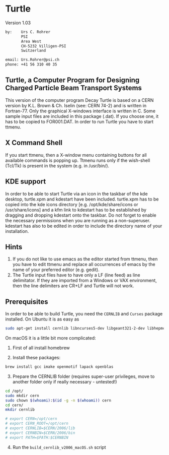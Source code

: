 # Turtle

Version 1.03

```bash
by:    Urs C. Rohrer
       PSI
       Area West
       CH-5232 Villigen-PSI
       Switzerland

email: Urs.Rohrer@psi.ch
phone: +41 56 310 40 35
```

## Turtle, a Computer Program for Designing Charged Particle Beam Transport Systems

This version of the computer program Decay Turtle is based on a CERN version
by K.L. Brown & Ch. Iselin (see: CERN 74-2) and is written in Fortran-77. Only
the graphical X-windows interface is written in C. Some sample input files are
included in this package (.dat). If you choose one, it has to be copied to
FOR001.DAT. In order to run Turtle you have to start ttmenu.

## X Command Shell

If you start ttmenu, then a X-window menu containing buttons for all
available commands is popping up. Ttmenu runs only if the wish-shell
(Tcl/Tk) is present in the system (e.g. in /usr/bin/).

## KDE support

In order to be able to start Turtle via an icon in the taskbar of
the kde desktop, turtle.xpm and kdestart have been included. turtle.xpm has
to be copied into the kde icons directory [e.g. /opt/kde/share/icons or
/usr/share/icons] and a kfm link to kdestart has to be established by
dragging and dropping kdestart onto the taskbar. Do not forget to enable
the necessary permissions when you are running as a non-superuser.
kdestart has also to be edited in order to include the directory name of
your installation.

## Hints

1. If you do not like to use emacs as the editor started from ttmenu, then you have to edit ttmenu and replace all occurrences of emacs by the name of your preferred editor (e.g. gedit).
2. The Turtle input files have to have only a LF (line feed) as line delimitator. If they are imported from a Windows or VAX environment, then the line delimiters are CR+LF and Turtle will not work.

## Prerequisites

In order to be able to build Turtle, you need the `CERNLIB` and `Curses` package installed.
On Ubuntu it is as easy as

```bash
sudo apt-get install cernlib libncurses5-dev libgeant321-2-dev libhepmc-dev
```

On macOS it is a little bit more complicated:

1. First of all install homebrew

2. Install these packages:

```bash
brew install gcc imake openmotif lapack openblas
```

3. Prepare the CERNLIB folder (requires super-user privileges, move to another folder only if really necessary - untested!)

```bash
cd /opt/
sudo mkdir cern
sudo chown $(whoami):$(id -g -n $(whoami)) cern
cd cern/
mkdir cernlib

# export CERN=/opt/cern
# export CERN_ROOT=/opt/cern
# export CERNLIB=$CERN/2006/lib
# export CERNBIN=$CERN/2006/bin
# export PATH=$PATH:$CERNBIN
```

4. Run the `build_cernlib_v2006_macOS.sh` script
